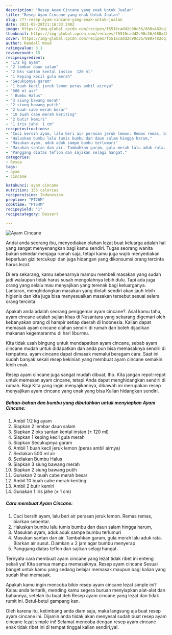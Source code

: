 ```yaml
---
description: "Resep Ayam Cincane yang enak Untuk Jualan"
title: "Resep Ayam Cincane yang enak Untuk Jualan"
slug: 777-resep-ayam-cincane-yang-enak-untuk-jualan
date: 2021-05-28T21:16:33.290Z
image: https://img-global.cpcdn.com/recipes/f5516cadd2c90c36/680x482cq70/ayam-cincane-foto-resep-utama.jpg
thumbnail: https://img-global.cpcdn.com/recipes/f5516cadd2c90c36/680x482cq70/ayam-cincane-foto-resep-utama.jpg
cover: https://img-global.cpcdn.com/recipes/f5516cadd2c90c36/680x482cq70/ayam-cincane-foto-resep-utama.jpg
author: Randall Wood
ratingvalue: 3.1
reviewcount: 15
recipeingredient:
- "1/2 kg ayam"
- "2 lembar daun salam"
- "2 bks santan kental instan  120 ml"
- "1 keping kecil gula merah"
- "Secukupnya garam"
- "1 buah kecil jeruk lemon peras ambil airnya"
- "500 ml air"
- " Bumbu Halus"
- "3 siung bawang merah"
- "2 siung bawang putih"
- "2 buah cabe merah besar"
- "10 buah cabe merah keriting"
- "2 butir kemiri"
- "1 iris jahe  1 cm"
recipeinstructions:
- "Cuci bersih ayam, lalu beri air perasan jeruk lemon. Remas remas, biarkan sebentar."
- "Haluskan bumbu lalu tumis bumbu dan daun salam hingga harum,"
- "Masukan ayam, aduk aduk sampe bumbu terlumuri"
- "Masukan santan dan air. Tambahkan garam, gula merah lalu aduk rata. Biarkan air susut. Diamkan ± 2 jam agar bumbu menyerap"
- "Panggang diatas teflon dan sajikan selagi hangat."
categories:
- Resep
tags:
- ayam
- cincane

katakunci: ayam cincane 
nutrition: 155 calories
recipecuisine: Indonesian
preptime: "PT26M"
cooktime: "PT54M"
recipeyield: "1"
recipecategory: Dessert

---
```



![Ayam Cincane](https://img-global.cpcdn.com/recipes/f5516cadd2c90c36/680x482cq70/ayam-cincane-foto-resep-utama.jpg)

Andai anda seorang ibu, menyediakan olahan lezat buat keluarga adalah hal yang sangat menyenangkan bagi kamu sendiri. Tugas seorang  wanita bukan sekedar menjaga rumah saja, tetapi kamu juga wajib menyediakan keperluan gizi tercukupi dan juga hidangan yang dikonsumsi orang tercinta harus lezat.

Di era  sekarang, kamu sebenarnya mampu membeli masakan yang sudah jadi walaupun tidak harus susah mengolahnya lebih dulu. Tapi ada juga orang yang selalu mau menyajikan yang terenak bagi keluarganya. Lantaran, menghidangkan masakan yang diolah sendiri akan jauh lebih higienis dan kita juga bisa menyesuaikan masakan tersebut sesuai selera orang tercinta. 



Apakah anda adalah seorang penggemar ayam cincane?. Asal kamu tahu, ayam cincane adalah sajian khas di Nusantara yang sekarang digemari oleh kebanyakan orang di hampir setiap daerah di Indonesia. Kalian dapat memasak ayam cincane olahan sendiri di rumah dan boleh dijadikan makanan kegemaranmu di hari liburmu.

Kita tidak usah bingung untuk mendapatkan ayam cincane, sebab ayam cincane mudah untuk didapatkan dan anda pun bisa memasaknya sendiri di tempatmu. ayam cincane dapat dimasak memalui beragam cara. Saat ini sudah banyak sekali resep kekinian yang membuat ayam cincane semakin lebih enak.

Resep ayam cincane juga sangat mudah dibuat, lho. Kita jangan repot-repot untuk memesan ayam cincane, tetapi Anda dapat menghidangkan sendiri di rumah. Bagi Kita yang ingin menyajikannya, dibawah ini merupakan resep menyajikan ayam cincane yang enak yang bisa Kalian hidangkan sendiri.

<!--inarticleads1-->

##### Bahan-bahan dan bumbu yang dibutuhkan untuk menyiapkan Ayam Cincane:

1. Ambil 1/2 kg ayam
1. Siapkan 2 lembar daun salam
1. Siapkan 2 bks santan kental instan (± 120 ml)
1. Siapkan 1 keping kecil gula merah
1. Siapkan Secukupnya garam
1. Ambil 1 buah kecil jeruk lemon (peras ambil airnya)
1. Sediakan 500 ml air
1. Sediakan  Bumbu Halus
1. Siapkan 3 siung bawang merah
1. Siapkan 2 siung bawang putih
1. Gunakan 2 buah cabe merah besar
1. Ambil 10 buah cabe merah keriting
1. Ambil 2 butir kemiri
1. Gunakan 1 iris jahe (± 1 cm)




<!--inarticleads2-->

##### Cara membuat Ayam Cincane:

1. Cuci bersih ayam, lalu beri air perasan jeruk lemon. Remas remas, biarkan sebentar.
1. Haluskan bumbu lalu tumis bumbu dan daun salam hingga harum,
1. Masukan ayam, aduk aduk sampe bumbu terlumuri
1. Masukan santan dan air. Tambahkan garam, gula merah lalu aduk rata. Biarkan air susut. Diamkan ± 2 jam agar bumbu menyerap
1. Panggang diatas teflon dan sajikan selagi hangat.




Ternyata cara membuat ayam cincane yang lezat tidak ribet ini enteng sekali ya! Kita semua mampu memasaknya. Resep ayam cincane Sesuai banget untuk kamu yang sedang belajar memasak maupun bagi kalian yang sudah lihai memasak.

Apakah kamu ingin mencoba bikin resep ayam cincane lezat simple ini? Kalau anda tertarik, mending kamu segera buruan menyiapkan alat-alat dan bahannya, setelah itu buat deh Resep ayam cincane yang lezat dan tidak rumit ini. Betul-betul gampang kan. 

Oleh karena itu, ketimbang anda diam saja, maka langsung aja buat resep ayam cincane ini. Dijamin anda tiidak akan menyesal sudah buat resep ayam cincane lezat simple ini! Selamat mencoba dengan resep ayam cincane enak tidak ribet ini di tempat tinggal kalian sendiri,ya!.

